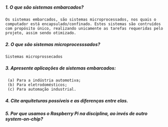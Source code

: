 ##### 1. O que são sistemas embarcados?
	Os sistemas embarcados, são sistemas microprocessados, nos quais o computador está encapsulado/confinado. Estes sistemas são contruídos com propósito único, realizando unicamente as tarefas requeridas pelo projeto, assim sendo otimizado. 
##### 2. O que são sistemas microprocesssados?
	Sistemas microprossecados
##### 3. Apresente aplicações de sistemas embarcados:
	 (a) Para a indústria automotiva;
	 (b) Para eletrodomésticos;
	 (c) Para automação industrial.

##### 4. Cite arquiteturas possíveis e as diferenças entre elas.

##### 5. Por que usamos o Raspberry Pi na disciplina, ao invés de outro system-on-chip?
